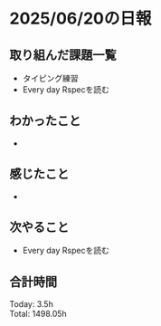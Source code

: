 # 2025/06/20の日報
## 取り組んだ課題一覧
* タイピング練習
* Every day Rspecを読む
## わかったこと 
*     
## 感じたこと
* 
## 次やること
* Every day Rspecを読む
##  合計時間 
Today: 3.5h<br>
Total: 1498.05h
